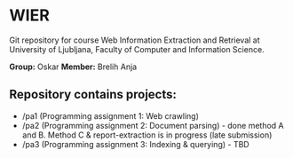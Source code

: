 # WIER

Git repository for course Web Information Extraction and Retrieval at University of Ljubljana, Faculty of Computer and Information Science.

**Group:** Oskar
**Member:** Brelih Anja


## Repository contains projects:
- /pa1 (Programming assignment 1: Web crawling)
- /pa2 (Programming assignment 2: Document parsing) - done method A and B. Method C & report-extraction is in progress (late submission)
- /pa3 (Programming assignment 3: Indexing & querying) - TBD


